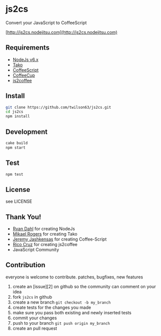 # js2cs

Convert your JavaScript to CoffeeScript

[http://js2cs.nodejitsu.com](http://js2cs.nodejitsu.com)

## Requirements

* [NodeJs v6.x](http://nodejs.org)
* [Tako](https://github.com/mikeal/tako)
* [CoffeeScript](http://coffeescript.org)
* [CoffeeCup](http://coffeecup-docs.nodejitsu.com/)
* [js2coffee](https://github.com/rstacruz/js2coffee)

## Install

``` sh
git clone https://github.com/twilson63/js2cs.git
cd js2cs
npm install
```

## Development

``` sh
cake build
npm start
```

## Test

``` sh
npm test
```

## License

see LICENSE

## Thank You!

* [Ryan Dahl](http://coderwall.com/ry) for creating NodeJs
* [Mikael Rogers](http://coderwall.com/mikeal) for creating Tako
* [Jeremy Jashkensas](http://coderwall.com/jashkenas) for creating Coffee-Script
* [Rico Cruz](http://coderwall.com/rstacruz) for creating js2coffee
* JavaScript Community 

## Contribution

everyone is welcome to contribute. patches, bugfixes, new features

1. create an [issue][2] on github so the community can comment on your idea
2. fork `js2cs` in github
3. create a new branch `git checkout -b my_branch`
4. create tests for the changes you made
5. make sure you pass both existing and newly inserted tests
6. commit your changes
7. push to your branch `git push origin my_branch`
8. create an pull request

